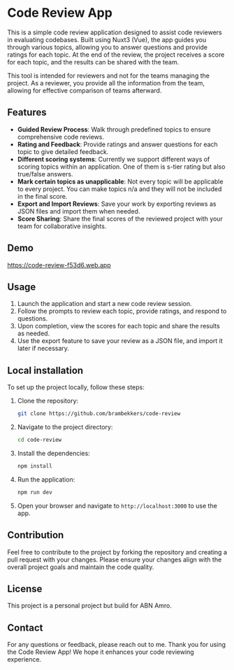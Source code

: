 # Code Review App

This is a simple code review application designed to assist code reviewers in evaluating codebases. Built using Nuxt3 (Vue), the app guides you through various topics, allowing you to answer questions and provide ratings for each topic. At the end of the review, the project receives a score for each topic, and the results can be shared with the team.

This tool is intended for reviewers and not for the teams managing the project. As a reviewer, you provide all the information from the team, allowing for effective comparison of teams afterward.

## Features

- **Guided Review Process**: Walk through predefined topics to ensure comprehensive code reviews.
- **Rating and Feedback**: Provide ratings and answer questions for each topic to give detailed feedback.
- **Different scoring systems**: Currently we support different ways of scoring topics within an application. One of them is s-tier rating but also true/false answers.
- **Mark certain topics as unapplicable**: Not every topic will be applicable to every project. You can make topics n/a and they will not be included in the final score.
- **Export and Import Reviews**: Save your work by exporting reviews as JSON files and import them when needed.
- **Score Sharing**: Share the final scores of the reviewed project with your team for collaborative insights.

## Demo

https://code-review-f53d6.web.app

## Usage

1. Launch the application and start a new code review session.
2. Follow the prompts to review each topic, provide ratings, and respond to questions.
3. Upon completion, view the scores for each topic and share the results as needed.
4. Use the export feature to save your review as a JSON file, and import it later if necessary.

## Local installation

To set up the project locally, follow these steps:

1. Clone the repository:

   ```bash
   git clone https://github.com/brambekkers/code-review
   ```

2. Navigate to the project directory:

   ```bash
   cd code-review
   ```

3. Install the dependencies:

   ```bash
   npm install
   ```

4. Run the application:

   ```bash
   npm run dev
   ```

5. Open your browser and navigate to `http://localhost:3000` to use the app.

## Contribution

Feel free to contribute to the project by forking the repository and creating a pull request with your changes. Please ensure your changes align with the overall project goals and maintain the code quality.

## License

This project is a personal project but build for ABN Amro.

## Contact

For any questions or feedback, please reach out to me. Thank you for using the Code Review App! We hope it enhances your code reviewing experience.

